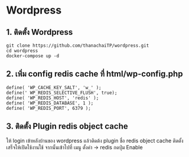 # Wordpress

## 1. ติดตั้ง Wordpress
```
git clone https://github.com/thanachaiTP/wordpress.git
cd wordpress
docker-compose up -d
```

## 2. เพิ่ม config redis cache ที่ html/wp-config.php
```
define( 'WP_CACHE_KEY_SALT', 'w_' );
define(' WP_REDIS_SELECTIVE_FLUSH', true);
define( 'WP_REDIS_HOST', 'redis' );
define( 'WP_REDIS_DATABASE', 1 );
define( 'WP_REDIS_PORT', 6379 );
```

## 3. ติดตั้ง Plugin redis object cache
ให้ login เข้าหลังบ้านของ wordpress แล้วติดต้ง plugin ชื่อ redis object cache ติดตั้งเสร็จให้เปิดใช้งานใช้ จากนั้นเข้าไปที่ เมนู ตั้งค่า -> redis กดปุ่ม Enable
